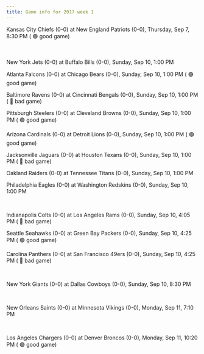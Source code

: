 ```yaml
---
title: Game info for 2017 week 1
---
```

Kansas City Chiefs (0-0) at New England Patriots (0-0), Thursday, Sep 7, 8:30 PM (	:green_circle: good game)


<br/>

New York Jets (0-0) at Buffalo Bills (0-0), Sunday, Sep 10, 1:00 PM

Atlanta Falcons (0-0) at Chicago Bears (0-0), Sunday, Sep 10, 1:00 PM (	:green_circle: good game)

Baltimore Ravens (0-0) at Cincinnati Bengals (0-0), Sunday, Sep 10, 1:00 PM (	:red_circle: bad game)

Pittsburgh Steelers (0-0) at Cleveland Browns (0-0), Sunday, Sep 10, 1:00 PM (	:green_circle: good game)

Arizona Cardinals (0-0) at Detroit Lions (0-0), Sunday, Sep 10, 1:00 PM (	:green_circle: good game)

Jacksonville Jaguars (0-0) at Houston Texans (0-0), Sunday, Sep 10, 1:00 PM (	:red_circle: bad game)

Oakland Raiders (0-0) at Tennessee Titans (0-0), Sunday, Sep 10, 1:00 PM

Philadelphia Eagles (0-0) at Washington Redskins (0-0), Sunday, Sep 10, 1:00 PM


<br/>

Indianapolis Colts (0-0) at Los Angeles Rams (0-0), Sunday, Sep 10, 4:05 PM (	:red_circle: bad game)

Seattle Seahawks (0-0) at Green Bay Packers (0-0), Sunday, Sep 10, 4:25 PM (	:green_circle: good game)

Carolina Panthers (0-0) at San Francisco 49ers (0-0), Sunday, Sep 10, 4:25 PM (	:red_circle: bad game)


<br/>

New York Giants (0-0) at Dallas Cowboys (0-0), Sunday, Sep 10, 8:30 PM


<br/>

New Orleans Saints (0-0) at Minnesota Vikings (0-0), Monday, Sep 11, 7:10 PM


<br/>

Los Angeles Chargers (0-0) at Denver Broncos (0-0), Monday, Sep 11, 10:20 PM (	:green_circle: good game)

